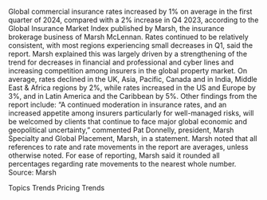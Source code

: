 Global commercial insurance rates increased by 1% on average in the first quarter of 2024, compared with a 2% increase in Q4 2023, according to the Global Insurance Market Index published by Marsh, the insurance brokerage business of Marsh McLennan.
Rates continued to be relatively consistent, with most regions experiencing small decreases in Q1, said the report.
Marsh explained this was largely driven by a strengthening of the trend for decreases in financial and professional and cyber lines and increasing competition among insurers in the global property market.
On average, rates declined in the UK, Asia, Pacific, Canada and in India, Middle East & Africa regions by 2%, while rates increased in the US and Europe by 3%, and in Latin America and the Caribbean by 5%.
Other findings from the report include:
“A continued moderation in insurance rates, and an increased appetite among insurers particularly for well-managed risks, will be welcomed by clients that continue to face major global economic and geopolitical uncertainty,” commented Pat Donnelly, president, Marsh Specialty and Global Placement, Marsh, in a statement.
Marsh noted that all references to rate and rate movements in the report are averages, unless otherwise noted. For ease of reporting, Marsh said it rounded all percentages regarding rate movements to the nearest whole number.
Source: Marsh

Topics
Trends
Pricing Trends
